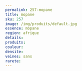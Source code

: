 ```yaml
---
permalink: 257-mopane
title: mopane
sku: 257
image: /img/produits/default.jpg
essence: mopane
region: afrique
details: 
produits: 
couleur: 
densite: 
veines: sans
rarete: 
---
```

